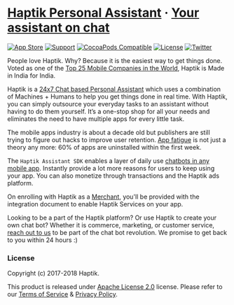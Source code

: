 # [Haptik Personal Assistant](https://haptik.ai/) &middot; [Your assistant on chat](https://haptik.ai/contact-us)

[![App Store](https://img.shields.io/badge/App%20Store-Haptik-2196F3.svg)](https://itunes.apple.com/in/app/haptik-personal-assistant/id640450339)
[![Support](https://img.shields.io/badge/support-iOS%209%2B-2196F3.svg)](https://img.shields.io/badge/support-iOS%209%2B-2196F3.svg)
[![CocoaPods Compatible](https://img.shields.io/badge/pod-v0.1.0-blue.svg)](https://img.shields.io/badge/pod-v0.0.8-2196F3.svg)
[![License](https://img.shields.io/badge/license-Apache%20License%202.0-blue.svg)](https://raw.githubusercontent.com/hellohaptik/HaptikLib-iOS/master/LICENSE)
[![Twitter](https://img.shields.io/badge/twitter-%40haptik-2196F3.svg)](http://twitter.com/haptik)


People love Haptik. Why? Because it is the easiest way to get things done. Voted as one of the [Top 25 Mobile Companies in the World](https://haptik.ai/news-media), Haptik is Made in India for India.

Haptik is a [24x7 Chat based Personal Assistant](https://haptik.ai/about-app) which uses a combination of Machines + Humans to help you get things done in real time.
With Haptik, you can simply outsource your everyday tasks to an assistant without having to do them yourself. It’s a one-stop shop for all your needs and eliminates the need to have multiple apps for every little task.

The mobile apps industry is about a decade old but publishers are still trying to figure out hacks to improve user retention. [App fatigue](https://haptik.ai/case-study-report) is not just a theory any more: 60% of apps are uninstalled within the first week.

The `Haptik Assistant SDK` enables a layer of daily use [chatbots in any mobile app](https://haptik.ai/chatbot-report). Instantly provide a lot more reasons for users to keep using your app. You can also monetize through transactions and the Haptik ads platform.

On enrolling with Haptik as a [Merchant](https://haptik.ai/contact-us), you'll be provided with the integration document to enable Haptik Services on your app.

Looking to be a part of the Haptik platform? Or use Haptik to create your own chat bot? Whether it is commerce, marketing, or customer service, [reach out to us](https://haptik.ai/contact-us) to be part of the chat bot revolution. We promise to get back to you within 24 hours :)

### License
Copyright (c) 2017-2018 Haptik.

This product is released under [Apache License 2.0](https://raw.githubusercontent.com/hellohaptik/HaptikLib-iOS/master/LICENSE) license.
Please refer to our [Terms of Service](https://haptik.ai/terms-conditions) & [Privacy Policy](https://haptik.ai/privacy_mob).
